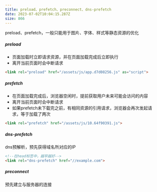 ```yaml
---
title: preload、prefetch、preconnect、dns-prefetch
date: 2023-07-02T10:04:15.287Z
size: 866
---
```

preload、prefetch，一般只能用于图片、字体、样式等静态资源的优化
##### preload
- 页面加载时立即请求资源，并在页面加载完成后立即执行
- 离开当前页面时会中断请求
```html
<link rel="preload" href="/assets/js/app.d7d08256.js" as="script">
```

##### prefetch
- 在页面加载完成后，浏览器空闲时，提前获取用户未来可能会访问的内容
- 离开当前页面时会中断请求
- 如果prefetch未下载完之前，有相同资源的引用请求，浏览器会再次发起请求，等于加载了两次
```html
<link rel="prefetch" href="/assets/js/10.64f90391.js">
```

##### dns-prefetch
dns预解析，预先获得域名所对应的IP
```html
<!--在head标签中，越早越好-->
<link rel="dns-prefetch" href="//example.com">
```

##### preconnect
预先建立与服务器的连接




